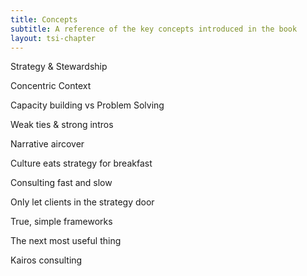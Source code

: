 ```yaml
---
title: Concepts
subtitle: A reference of the key concepts introduced in the book
layout: tsi-chapter
---
```


Strategy & Stewardship

Concentric Context

Capacity building vs Problem Solving

Weak ties & strong intros

Narrative aircover

Culture eats strategy for breakfast

Consulting fast and slow

Only let clients in the strategy door

True, simple frameworks

The next most useful thing

Kairos consulting